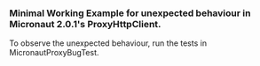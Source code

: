 
### Minimal Working Example for unexpected behaviour in Micronaut 2.0.1's ProxyHttpClient.

To observe the unexpected behaviour, run the tests in MicronautProxyBugTest.  